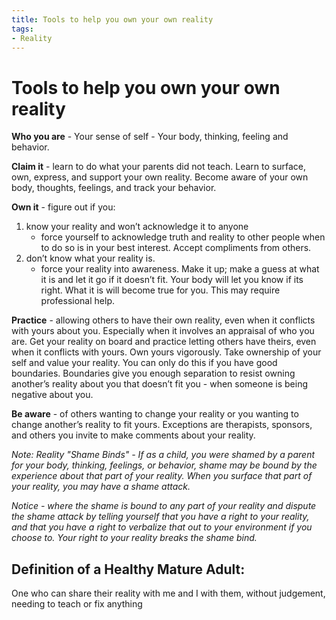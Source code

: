```yaml
---
title: Tools to help you own your own reality
tags:
- Reality
---
```

# Tools to help you own your own reality

**Who you are** - Your sense of self - Your body, thinking, feeling and behavior.

**Claim it** - learn to do what your parents did not teach. Learn to surface, own, express, and support your
own reality. Become aware of your own body, thoughts, feelings, and track your behavior.

**Own it** - figure out if you: 

1. know your reality and won’t acknowledge it to anyone
    * force yourself to acknowledge truth and reality to other people when to do
so is in your best interest. Accept compliments from others.
2. don’t know what your reality is.
    * force your reality into awareness. Make it up; make a guess at what it is
and let it go if it doesn’t fit. Your body will let you know if its right. What it is will become true for you.
This may require professional help.

**Practice** - allowing others to have their own reality, even when it conflicts with yours about you.
Especially when it involves an appraisal of who you are. Get your reality on board and practice letting
others have theirs, even when it conflicts with yours. Own yours vigorously. Take ownership of your self
and value your reality. You can only do this if you have good boundaries. Boundaries give you enough
separation to resist owning another’s reality about you that doesn’t fit you - when someone is being
negative about you.

**Be aware** - of others wanting to change your reality or you wanting to change another’s reality to fit
yours. Exceptions are therapists, sponsors, and others you invite to make comments about your reality.

*Note: Reality "Shame Binds" - If as a child, you were shamed by a parent for your body, thinking,
feelings, or behavior, shame may be bound by the experience about that part of your reality. When you
surface that part of your reality, you may have a shame attack.*

*Notice - where the shame is bound to any part of your reality and dispute the shame attack by telling
yourself that you have a right to your reality, and that you have a right to verbalize that out to your
environment if you choose to. Your right to your reality breaks the shame bind.*

## **Definition of a Healthy Mature Adult:**
One who can share their reality with me and I with them, without judgement, needing to teach or fix
anything
